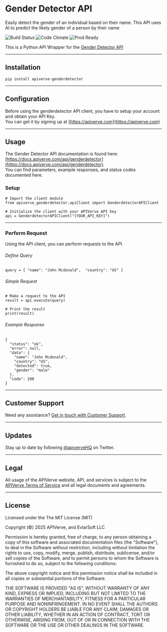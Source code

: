 Gender Detector API
============

Easily detect the gender of an individual based on their name. This API uses AI to predict the likely gender of a person by their name

![Build Status](https://img.shields.io/badge/build-passing-green)
![Code Climate](https://img.shields.io/badge/maintainability-B-purple)
![Prod Ready](https://img.shields.io/badge/production-ready-blue)

This is a Python API Wrapper for the [Gender Detector API](https://apiverve.com/marketplace/api/genderdetector)

---

## Installation
	pip install apiverve-genderdetector

---

## Configuration

Before using the genderdetector API client, you have to setup your account and obtain your API Key.  
You can get it by signing up at [https://apiverve.com](https://apiverve.com)

---

## Usage

The Gender Detector API documentation is found here: [https://docs.apiverve.com/api/genderdetector](https://docs.apiverve.com/api/genderdetector).  
You can find parameters, example responses, and status codes documented here.

### Setup

```
# Import the client module
from apiverve_genderdetector.apiClient import GenderdetectorAPIClient

# Initialize the client with your APIVerve API key
api = GenderdetectorAPIClient("[YOUR_API_KEY]")
```

---


### Perform Request
Using the API client, you can perform requests to the API.

###### Define Query

```
query = { "name": "John Mcdonald",  "country": "US" }
```

###### Simple Request

```
# Make a request to the API
result = api.execute(query)

# Print the result
print(result)
```

###### Example Response

```
{
  "status": "ok",
  "error": null,
  "data": {
    "name": "John Mcdonald",
    "country": "US",
    "detected": true,
    "gender": "male"
  },
  "code": 200
}
```

---

## Customer Support

Need any assistance? [Get in touch with Customer Support](https://apiverve.com/contact).

---

## Updates
Stay up to date by following [@apiverveHQ](https://twitter.com/apiverveHQ) on Twitter.

---

## Legal

All usage of the APIVerve website, API, and services is subject to the [APIVerve Terms of Service](https://apiverve.com/terms) and all legal documents and agreements.

---

## License
Licensed under the The MIT License (MIT)

Copyright (&copy;) 2025 APIVerve, and EvlarSoft LLC

Permission is hereby granted, free of charge, to any person obtaining a copy of this software and associated documentation files (the "Software"), to deal in the Software without restriction, including without limitation the rights to use, copy, modify, merge, publish, distribute, sublicense, and/or sell copies of the Software, and to permit persons to whom the Software is furnished to do so, subject to the following conditions:

The above copyright notice and this permission notice shall be included in all copies or substantial portions of the Software.

THE SOFTWARE IS PROVIDED "AS IS", WITHOUT WARRANTY OF ANY KIND, EXPRESS OR IMPLIED, INCLUDING BUT NOT LIMITED TO THE WARRANTIES OF MERCHANTABILITY, FITNESS FOR A PARTICULAR PURPOSE AND NONINFRINGEMENT. IN NO EVENT SHALL THE AUTHORS OR COPYRIGHT HOLDERS BE LIABLE FOR ANY CLAIM, DAMAGES OR OTHER LIABILITY, WHETHER IN AN ACTION OF CONTRACT, TORT OR OTHERWISE, ARISING FROM, OUT OF OR IN CONNECTION WITH THE SOFTWARE OR THE USE OR OTHER DEALINGS IN THE SOFTWARE.